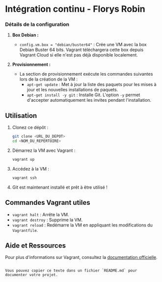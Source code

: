 # Intégration continu - Florys Robin

### Détails de la configuration

1. **Box Debian :**
   - `config.vm.box = "debian/buster64"` : Crée une VM avec la box Debian Buster 64 bits. Vagrant téléchargera cette box depuis Vagrant Cloud si elle n'est pas déjà disponible localement.

2. **Provisionnement :**
   - La section de provisionnement exécute les commandes suivantes lors de la création de la VM :
     - `apt-get update` : Met à jour la liste des paquets pour les mises à jour et les nouvelles installations de paquets.
     - `apt-get install -y git` : Installe Git. L'option `-y` permet d'accepter automatiquement les invites pendant l'installation.

## Utilisation

1. Clonez ce dépôt :
   ```bash
   git clone <URL_DU_DEPOT>
   cd <NOM_DU_REPERTOIRE>
   ```

2. Démarrez la VM avec Vagrant :
   ```bash
   vagrant up
   ```

3. Accédez à la VM :
   ```bash
   vagrant ssh
   ```

4. Git est maintenant installé et prêt à être utilisé !

## Commandes Vagrant utiles

- `vagrant halt` : Arrête la VM.
- `vagrant destroy` : Supprime la VM.
- `vagrant reload` : Redémarre la VM en appliquant les modifications du `Vagrantfile`.

## Aide et Ressources

Pour plus d'informations sur Vagrant, consultez la [documentation officielle](https://www.vagrantup.com/docs).
```

Vous pouvez copier ce texte dans un fichier `README.md` pour documenter votre projet.
